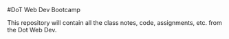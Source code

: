 #DoT Web Dev Bootcamp

This repository will contain all the class notes, code, assignments, etc. from the Dot Web Dev.
